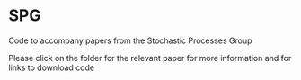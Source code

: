 # SPG
Code to accompany papers from the Stochastic Processes Group

Please click on the folder for the relevant paper for more information and for links to download code
